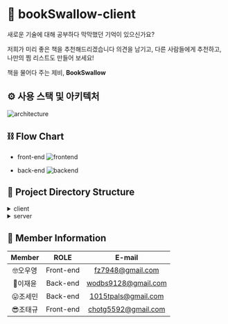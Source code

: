 # 📖 bookSwallow-client

새로운 기술에 대해 공부하다 막막했던 기억이 있으신가요?

저희가 미리 좋은 책을 추천해드리겠습니다
의견을 남기고,
다른 사람들에게 추천하고,
나만의 찜 리스트도 만들어 보세요!

책을 물어다 주는 제비, **BookSwallow**

## ⚙️ 사용 스택 및 아키텍처
![architecture](https://user-images.githubusercontent.com/41813020/117260912-84b36000-ae8a-11eb-8526-78b1dc1f8c73.png)

## ⛓ Flow Chart
- front-end
![frontend](https://user-images.githubusercontent.com/41813020/117261112-bcbaa300-ae8a-11eb-9cac-be93523ebffe.jpeg)

- back-end
![backend](https://user-images.githubusercontent.com/41813020/117261128-c0e6c080-ae8a-11eb-82ed-c9fb92d36236.jpeg)

## 📑 Project Directory Structure
<details>
<summary>client</summary>
<div markdown="1">     
  
```
├── README.md
├── package.json
├── public
│   ├── book_favicon.ico
│   ├── favicon.ico
│   ├── images
│   │   ├── 401.png
│   │   ├── 404.png
│   │   ├── 500.png
│   │   ├── Logo.png
│   │   ├── mainImage.png
│   │   ├── sns-google.png
│   │   └── sns-kakao.png
│   ├── index.html
│   ├── logo192.png
│   ├── logo512.png
│   ├── manifest.json
│   └── robots.txt
├── src
│   ├── App.js
│   ├── components
│   │   ├── auth
│   │   │   ├── AuthFrom.js
│   │   │   └── SocialAuth.js
│   │   ├── book
│   │   │   ├── BookDetail.js
│   │   │   ├── BookItem.js
│   │   │   ├── BookList.js
│   │   │   ├── BookSlide.js
│   │   │   ├── BookSlideItem.js
│   │   │   └── LikeButton.js
│   │   ├── comment
│   │   │   ├── CommentInput.js
│   │   │   ├── CommentItem.js
│   │   │   └── Comments.js
│   │   ├── common
│   │   │   ├── Button.js
│   │   │   ├── Empty.js
│   │   │   ├── GlobalStyles.js
│   │   │   ├── Header.js
│   │   │   ├── Input.js
│   │   │   ├── Loading.js
│   │   │   ├── Modal.js
│   │   │   └── Responsive.js
│   │   ├── errors
│   │   │   └── Errors.js
│   │   ├── main
│   │   │   └── Main.js
│   │   └── zzim
│   │       ├── ZzimItem.js
│   │       └── ZzimList.js
│   ├── containers
│   │   ├── auth
│   │   │   ├── AutoTemplate.js
│   │   │   ├── LoginForm.js
│   │   │   ├── MypageForm.js
│   │   │   ├── RegisterForm.js
│   │   │   └── SocialContainer.js
│   │   ├── book
│   │   │   ├── BookContainer.js
│   │   │   └── BooksContainer.js
│   │   ├── comment
│   │   │   ├── CommentInputContainer.js
│   │   │   └── CommentsContainer.js
│   │   ├── common
│   │   │   └── HeaderContainer.js
│   │   └── zzim
│   │       └── ZzimsContainer.js
│   ├── index.js
│   ├── lib
│   │   ├── api
│   │   │   ├── auth.js
│   │   │   ├── books.js
│   │   │   ├── client.js
│   │   │   ├── comments\ 2.js
│   │   │   ├── comments.js
│   │   │   ├── kakaoLogin.js
│   │   │   └── zzims.js
│   │   └── styles
│   │       └── palette.js
│   ├── modules
│   │   ├── auth.js
│   │   ├── books.js
│   │   ├── comments.js
│   │   ├── index.js
│   │   ├── modal.js
│   │   ├── user.js
│   │   └── zzims.js
│   ├── pages
│   │   ├── BookDetailPage.js
│   │   ├── ListPage.js
│   │   ├── LoginPage.js
│   │   ├── MainPage.js
│   │   ├── MyPage.js
│   │   ├── RegisterPage.js
│   │   └── ZzimPage.js
│   ├── reportWebVitals.js
│   └── setupTests.js
└── yarn.lock
```

</div>
</details>

<details>
<summary>server</summary>
<div markdown="1">     
  
  ```
  ├── README.md
├── app.js
├── config
│   ├── config.js
│   └── config.json
├── controllers
│   ├── books
│   │   ├── best.js
│   │   ├── getBookList.js
│   │   ├── getBookSearch.js
│   │   ├── index.js
│   │   └── like.js
│   ├── comments
│   │   ├── createComment.js
│   │   ├── deleteComment.js
│   │   ├── getComment.js
│   │   ├── index.js
│   │   └── updateComment.js
│   ├── index.js
│   ├── users
│   │   ├── check.js
│   │   ├── index.js
│   │   ├── login.js
│   │   ├── logout.js
│   │   ├── signUp.js
│   │   ├── socialGoogle.js
│   │   ├── socialKakao.js
│   │   ├── updateInformation.js
│   │   ├── userInfo.js
│   │   └── withdrawal.js
│   └── zzims
│       ├── createZzim.js
│       ├── deleteZzim.js
│       ├── index.js
│       └── zzimList.js
├── middleware
│   └── jwtToken.js
├── migrations
│   ├── 20210428044504-create-book.js
│   ├── 20210428044724-create-user.js
│   ├── 20210428044838-create-comment.js
│   ├── 20210428045438-create-zzim.js
│   └── 20210428045443-create-like.js
├── models
│   ├── book.js
│   ├── comment.js
│   ├── index.js
│   ├── like.js
│   ├── user.js
│   └── zzim.js
├── package.json
├── routes
│   ├── book.js
│   ├── comment.js
│   ├── user.js
│   └── zzim.js
├── seeders
│   └── 20210428050212-demo-book.js
├── utils
│   └── userFunc.js
└── yarn.lock
  ```
  
</div>
</details>

## 👥 Member Information
| Member |   ROLE    |       E-mail        |
| :----: | :-------: | :-----------------: |
| 🤓오우영 | Front-end | fz7948@gmail.com |
| 🦉이재윤 | Back-end  | wodbs9128@gmail.com |
| 😛조세민 | Back-end  | 1015tpals@gmail.com |
| 😎조태규 | Front-end | chotg5592@gmail.com |
